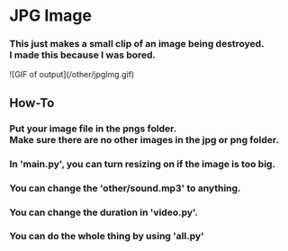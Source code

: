 <h1>JPG Image</h1>
<h3>This just makes a small clip of an image being destroyed.<br>I made this because I was bored.</h3>
![GIF of output](/other/jpgImg.gif)
<br>
<h2>How-To</h2![Uploading jpgImg.gif…]()
>
<h3>Put your image file in the pngs folder.<br>Make sure there are no other images in the jpg or png folder.</h3>
<h3>In 'main.py', you can turn resizing on if the image is too big.</h3>
<h3>You can change the 'other/sound.mp3' to anything.</h3>
<h3>You can change the duration in 'video.py'.</b3>
<br>
<h3>You can do the whole thing by using 'all.py'</h3>
